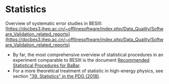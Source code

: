 # Statistics

Overview of systematic error studies in BESIII: <br>
[https://docbes3.ihep.ac.cn/~offlinesoftware/index.php/Data_Quality/Software_Validation_related_reports](https://docbes3.ihep.ac.cn/~offlinesoftware/index.php/Data_Quality/Software_Validation_related_reports)

- By far, the most comprehensive overview of statistical procedures in an
  experiment comparable to BESIII is the document
  [Recommended Statistical Procedures for BaBar](https://www.slac.stanford.edu/BFROOT/www/Statistics/Report/report.pdf).
- For a more theoretical treatment of statistic in high-energy physics, see
  section
  ["39. Statistics" in the PDG (2018)](http://pdg.lbl.gov/2018/reviews/rpp2018-rev-statistics.pdf).
